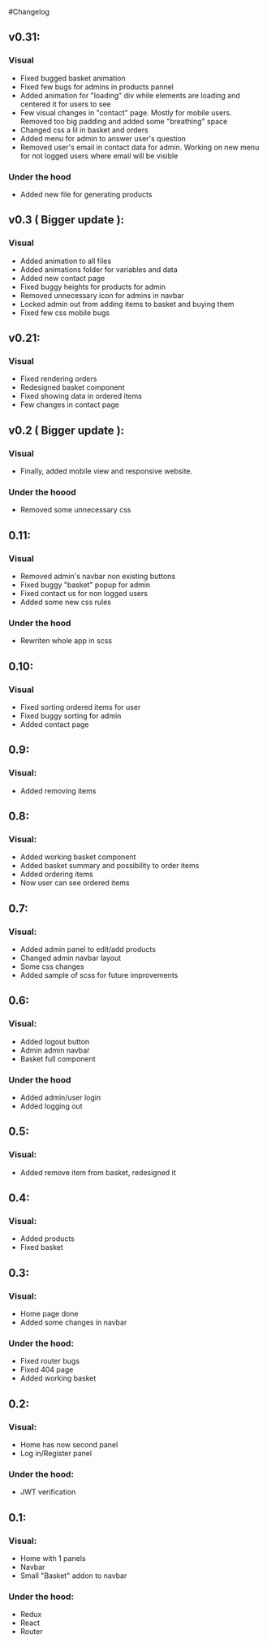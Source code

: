#Changelog

## v0.31:
### Visual
- Fixed bugged basket animation
- Fixed few bugs for admins in products pannel
- Added animation for "loading" div while elements are loading and centered it for users to see
- Few visual changes in "contact" page. Mostly for mobile users. Removed too big padding and added some "breathing" space
- Changed css a lil in basket and orders
- Added menu for admin to answer user's question
- Removed user's email in contact data for admin. Working on new menu for not logged users where email will be visible

### Under the hood
- Added new file for generating products 

## v0.3 ( Bigger update ):
### Visual
- Added animation to all files
- Added animations folder for variables and data
- Added new contact page
- Fixed buggy heights for products for admin
- Removed unnecessary icon for admins in navbar
- Locked admin out from adding items to basket and buying them
- Fixed few css mobile bugs

## v0.21:
### Visual
- Fixed rendering orders
- Redesigned basket component
- Fixed showing data in ordered items
- Few changes in contact page

## v0.2 ( Bigger update ):
### Visual
- Finally, added mobile view and responsive website. 

### Under the hoood
- Removed some unnecessary css

## 0.11:
### Visual
- Removed admin's navbar non existing buttons
- Fixed buggy "basket" popup for admin
- Fixed contact us for non logged users
- Added some new css rules

### Under the hood
- Rewriten whole app in scss

## 0.10:
### Visual
- Fixed sorting ordered items for user
- Fixed buggy sorting for admin
- Added contact page

## 0.9:
### Visual:
- Added removing items

## 0.8:
### Visual:
- Added working basket component
- Added basket summary and possibility to order items
- Added ordering items
- Now user can see ordered items

## 0.7:
### Visual:
- Added admin panel to edit/add products
- Changed admin navbar layout
- Some css changes
- Added sample of scss for future improvements

## 0.6:
### Visual:
- Added logout button
- Admin admin navbar
- Basket full component

### Under the hood
- Added admin/user login
- Added logging out

## 0.5:
### Visual:
- Added remove item from basket, redesigned it

## 0.4:
### Visual:
- Added products 
- Fixed basket

## 0.3:
### Visual:
- Home page done
- Added some changes in navbar

### Under the hood:
- Fixed router bugs
- Fixed 404 page
- Added working basket

## 0.2:
### Visual:
- Home has now second panel
- Log in/Register panel

### Under the hood:
- JWT verification

## 0.1:
### Visual:
- Home with 1 panels
- Navbar
- Small "Basket" addon to navbar

### Under the hood:
- Redux
- React 
- Router

